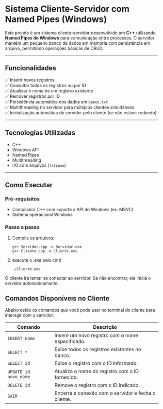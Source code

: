 # Sistema Cliente-Servidor com Named Pipes (Windows)

Este projeto é um sistema cliente-servidor desenvolvido em **C++** utilizando **Named Pipes do Windows** para comunicação entre processos. O servidor mantém um pequeno banco de dados em memória com persistência em arquivo, permitindo operações básicas de CRUD.

---

## Funcionalidades

✅ Inserir novos registros  
✅ Consultar todos os registros ou por ID  
✅ Atualizar o nome de um registro existente  
✅ Remover registros por ID  
✅ Persistência automática dos dados em `banco.txt`  
✅ Multithreading no servidor para múltiplos clientes simultâneos  
✅ Inicialização automática do servidor pelo cliente (se não estiver rodando)

---

## Tecnologias Utilizadas

- C++
- Windows API
- Named Pipes
- Multithreading
- I/O com arquivos (`fstream`)

---
## Como Executar

### Pré-requisitos

- Compilador C++ com suporte à API do Windows (ex: MSVC)
- Sistema operacional Windows

### Passo a passo

1. Compile os arquivos:
   ```
   g++ Servidor.cpp -o Servidor.exe
   g++ Cliente.cpp -o Cliente.exe

2. execute o .exe pelo cmd
   ```
   ./Cliente.exe
O cliente irá tentar se conectar ao servidor. Se não encontrar, ele inicia o servidor automaticamente.


## Comandos Disponíveis no Cliente

Abaixo estão os comandos que você pode usar no terminal do cliente para interagir com o servidor:

| Comando                   | Descrição                                                                 |
|---------------------------|---------------------------------------------------------------------------|
| `INSERT nome`             | Insere um novo registro com o nome especificado.                          |
| `SELECT *`                | Exibe todos os registros existentes no banco.                             |
| `SELECT id`               | Exibe o registro com o ID informado.                                      |
| `UPDATE id novo_nome`     | Atualiza o nome do registro com o ID fornecido.                           |
| `DELETE id`               | Remove o registro com o ID indicado.                                      |
| `SAIR`                    | Encerra a conexão com o servidor e fecha o cliente.                       |


